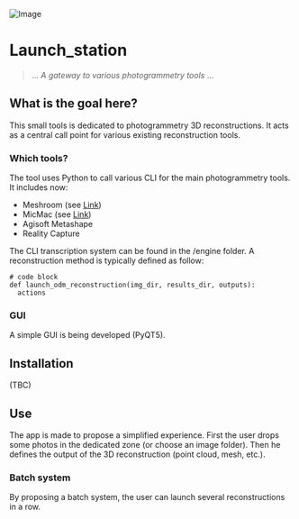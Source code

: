 ![Image](https://i.ibb.co/jVMcH0q/astronaut.jpg)
# Launch_station
>... *A gateway to various photogrammetry tools* ...

## What is the goal here?
This small tools is dedicated to photogrammetry 3D reconstructions. It acts as a central call point for various existing reconstruction tools.

### Which tools?
The tool uses Python to call various CLI for the main photogrammetry tools. It includes now:
* Meshroom (see [Link](https://alicevision.org/#meshroom))
* MicMac (see [Link](https://micmac.ensg.eu/index.php/Accueil))
* Agisoft Metashape
* Reality Capture

The CLI transcription system can be found in the /engine folder. A reconstruction method is typically defined as follow:
```
# code block
def launch_odm_reconstruction(img_dir, results_dir, outputs):
  actions
```

### GUI
A simple GUI is being developed (PyQT5). 


## Installation
(TBC)


## Use
The app is made to propose a simplified experience. First the user drops some photos in the dedicated zone (or choose an image folder). Then he defines the output of the 3D reconstruction (point cloud, mesh, etc.). 

### Batch system
By proposing a batch system, the user can launch several reconstructions in a row. 

